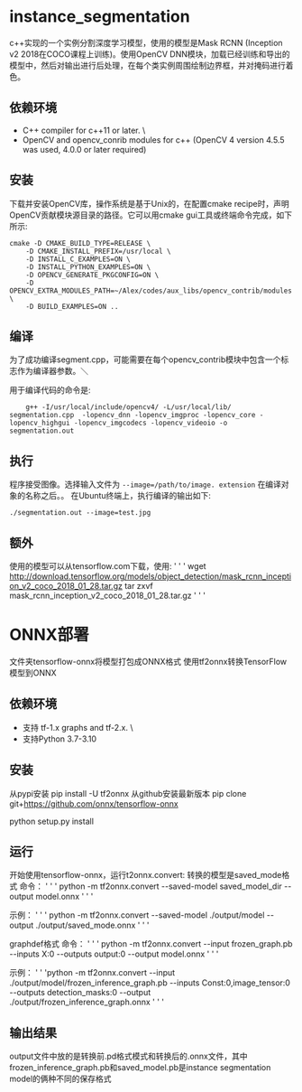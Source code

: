 # instance_segmentation
c++实现的一个实例分割深度学习模型，使用的模型是Mask RCNN (Inception v2 2018在COCO课程上训练)。使用OpenCV DNN模块，加载已经训练和导出的模型中，然后对输出进行后处理，在每个类实例周围绘制边界框，并对掩码进行着色。

## 依赖环境
-  C++ compiler for c++11 or later. \
-  OpenCV and opencv_conrib modules for c++ (OpenCV 4 version 4.5.5 was used, 4.0.0 or later required)

## 安装
下载并安装OpenCV库，操作系统是基于Unix的，在配置cmake recipe时，声明OpenCV贡献模块源目录的路径。它可以用cmake gui工具或终端命令完成，如下所示:
```
cmake -D CMAKE_BUILD_TYPE=RELEASE \
    -D CMAKE_INSTALL_PREFIX=/usr/local \
    -D INSTALL_C_EXAMPLES=ON \
    -D INSTALL_PYTHON_EXAMPLES=ON \
    -D OPENCV_GENERATE_PKGCONFIG=ON \
    -D OPENCV_EXTRA_MODULES_PATH=~/Alex/codes/aux_libs/opencv_contrib/modules \
    -D BUILD_EXAMPLES=ON ..
```

## 编译
为了成功编译segment.cpp，可能需要在每个opencv_contrib模块中包含一个标志作为编译器参数。＼

用于编译代码的命令是:
```
    g++ -I/usr/local/include/opencv4/ -L/usr/local/lib/ segmentation.cpp  -lopencv_dnn -lopencv_imgproc -lopencv_core -lopencv_highgui -lopencv_imgcodecs -lopencv_videoio -o segmentation.out
```


## 执行
程序接受图像。选择输入文件为 ```--image=/path/to/image. extension``` 在编译对象的名称之后。。
在Ubuntu终端上，执行编译的输出如下:
```
./segmentation.out --image=test.jpg
```

## 额外
使用的模型可以从tensorflow.com下载，使用:
' ' '
wget http://download.tensorflow.org/models/object_detection/mask_rcnn_inception_v2_coco_2018_01_28.tar.gz 
tar zxvf mask_rcnn_inception_v2_coco_2018_01_28.tar.gz
' ' '

# ONNX部署
文件夹tensorflow-onnx将模型打包成ONNX格式
使用tf2onnx转换TensorFlow模型到ONNX

## 依赖环境
- 支持 tf-1.x graphs and tf-2.x. \
- 支持Python 3.7-3.10

## 安装
从pypi安装
pip install -U tf2onnx
从github安装最新版本
pip clone git+https://github.com/onnx/tensorflow-onnx

python setup.py install

## 运行
开始使用tensorflow-onnx，运行t2onnx.convert:
转换的模型是saved_mode格式
命令：
' ' '
python -m tf2onnx.convert --saved-model saved_model_dir --output model.onnx
' ' '

示例：
' ' '
python -m tf2onnx.convert --saved-model ./output/model  --output ./output/saved_mode.onnx
' ' '

graphdef格式
命令：
' ' '
python -m tf2onnx.convert --input frozen_graph.pb  --inputs X:0 --outputs output:0 --output model.onnx
' ' '

示例：
' ' 'python -m tf2onnx.convert --input ./output/model/frozen_inference_graph.pb  --inputs Const:0,image_tensor:0 --outputs detection_masks:0 --output ./output/frozen_inference_graph.onnx
' ' '

## 输出结果
output文件中放的是转换前.pd格式模式和转换后的.onnx文件，其中frozen_inference_graph.pb和saved_model.pb是instance segmentation model的俩种不同的保存格式
